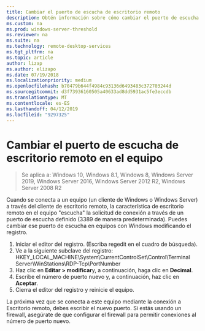 ```yaml
---
title: Cambiar el puerto de escucha de escritorio remoto
description: Obtén información sobre cómo cambiar el puerto de escucha para el cliente de escritorio remoto.
ms.custom: na
ms.prod: windows-server-threshold
ms.reviewer: na
ms.suite: na
ms.technology: remote-desktop-services
ms.tgt_pltfrm: na
ms.topic: article
author: lizap
ms.author: elizapo
ms.date: 07/19/2018
ms.localizationpriority: medium
ms.openlocfilehash: b70479b644f4984c93136d6493483c372703244d
ms.sourcegitcommit: d3f73936160505a40633ad8dd5931ac5fe3eccdb
ms.translationtype: MT
ms.contentlocale: es-ES
ms.lasthandoff: 04/12/2019
ms.locfileid: "9297325"
---
```

# Cambiar el puerto de escucha de escritorio remoto en el equipo

>Se aplica a: Windows 10, Windows 8.1, Windows 8, Windows Server 2019, Windows Server 2016, Windows Server 2012 R2, Windows Server 2008 R2

Cuando se conecta a un equipo (un cliente de Windows o Windows Server) a través del cliente de escritorio remoto, la característica de escritorio remoto en el equipo "escucha" la solicitud de conexión a través de un puerto de escucha definido (3389 de manera predeterminada). Puedes cambiar ese puerto de escucha en equipos con Windows modificando el registro.

1. Iniciar el editor del registro. (Escriba regedit en el cuadro de búsqueda).
2. Ve a la siguiente subclave del registro: HKEY_LOCAL_MACHINE\System\CurrentControlSet\Control\Terminal Server\WinStations\RDP-Tcp\PortNumber
3. Haz clic en **Editar > modificar**y, a continuación, haga clic en **Decimal**.
4. Escribe el número de puerto nuevo y, a continuación, haz clic en **Aceptar**. 
5. Cierra el editor del registro y reinicie el equipo.

La próxima vez que se conecta a este equipo mediante la conexión a Escritorio remoto, debes escribir el nuevo puerto. Si estás usando un firewall, asegúrate de que configurar el firewall para permitir conexiones al número de puerto nuevo.
